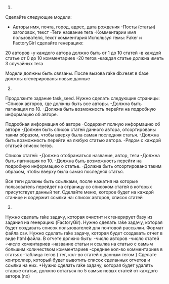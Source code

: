 1.
Сделайте следующие модели:
- Авторы имя, почта, город, адрес, дата рождения
-Посты (статьи) заголовок, текст
-Теги название тега
-Комментарии имя пользователя, текст комментария
Используя гемы: Faker и FactoryGirl сделайте генерацию:

20 авторов
-у каждого автора должно быть от 1 до 10 статей
-в каждой статье от 0 до 10 комментариев
-20 тегов
-каждая статье должна иметь 3 случайных тега

Модели должны быть связаны. После вызова rake db:reset в базе должны сгенерированы новые данные

2.
Продолжите задание task_seed. Нужно сделать следующие страницы:
-Список авторов, где должны быть все авторы.
-Должна быть пагинация по 10.
-Должна быть возможность перейти на подробную информацию об авторе.

Подробная информация об авторе
-Содержит полную информацию об авторе
-Должен быть список статей данного автора, отсортированы таким образом, чтобы вверху была самая последняя статья.
-Должна быть возможность перейти на любую статью автора.
-Рядом с каждой статьей список тегов.

Список статей:
-Должно отображаться название, автор, теги
-Должна быть пагинация по 10.
-Должна быть возможность перейти на подробную информацию о статье.
-Должна быть отсортировано таким образом, чтобы вверху была самая последняя статья.

Все теги должны быть ссылками, после нажатия на которые пользователь перейдет на страницу со списоком статей в которых присутствует данный тег. Сделайте меню, которое будет на каждой станице и содержит ссылки на: список авторов, список статей


3.
Нужно сделать rake задачу, которая очистит и сгенерирует базу из задания на генерацию (FactoryGir).
Нужно сделать rake задачу, которая будет создавать список пользователей для почтовой рассылки. Формат файла csv.
Нужно сделать rake задачу, которая будет создавать отчет в виде html файла. В отчете должно быть:
-число авторов
-число статей
-число коментариев
-название статьи и ссылка на статью с самым большим количеством комментариев
-среднее кол-во комментариев в статьях
-таблица тегов ( тег, кол-во статей с данным тегом )
Сделате контроллер, который будет вывотить список сделанных отчетов и ссылки на них.
*Нужно сделать rake задачу, которая будет удалять старые статьи, должно остаться по 5 самых новых статей от каждого автора.(no)
